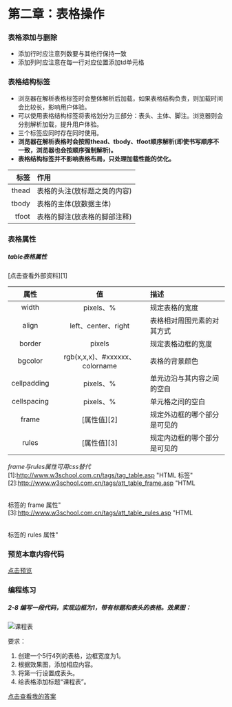 # 第二章：表格操作

### 表格添加与删除
- 添加行时应注意列数要与其他行保持一致
- 添加列时应注意在每一行对应位置添加td单元格

### 表格结构标签
- 浏览器在解析表格标签时会整体解析后加载，如果表格结构负责，则加载时间会比较长，影响用户体验。
- 可以使用表格结构标签将表格划分为三部分：表头、主体、脚注。浏览器则会分别解析加载，提升用户体验。
- 三个标签应同时存在同时使用。
- **浏览器在解析表格时会按照thead、tbody、tfoot顺序解析(即使书写顺序不一致，浏览器也会按顺序强制解析)。**
- **表格结构标签并不影响表格布局，只处理加载性能的优化。**

|标签|作用|
|---:|:---|
|thead|表格的头注(放标题之类的内容)|
|tbody|表格的主体(放数据主体)|
|tfoot|表格的脚注(放表格的脚部注释)|

### 表格属性
##### table表格属性
[点击查看外部资料][1]

|属性|值|描述|
|:---:|:---:|:---|
|width|pixels、%|规定表格的宽度|
|align|left、center、right|表格相对周围元素的对其方式|
|border|pixels|规定表格边框的宽度|
|bgcolor|rgb(x,x,x)、#xxxxxx、colorname|表格的背景颜色|
|cellpadding|pixels、%|单元边沿与其内容之间的空白|
|cellspacing|pixels、%|单元格之间的空白|
|frame|[属性值][2]|规定外边框的哪个部分是可见的|
|rules|[属性值][3]|规定内边框的哪个部分是可见的|

*frame与rules属性可用css替代*
[1]:http://www.w3school.com.cn/tags/tag_table.asp "HTML <table> 标签"
[2]:http://www.w3school.com.cn/tags/att_table_frame.asp "HTML <table> 标签的 frame 属性"
[3]:http://www.w3school.com.cn/tags/att_table_rules.asp "HTML <table> 标签的 rules 属性"

### 预览本章内容代码
[点击预览](index.html)

### 编程练习
##### 2-8 编写一段代码，实现边框为1，带有标题和表头的表格。效果图：
![课程表](https://climg.mukewang.com/58c10ad20001c3ef03000203.jpg)

要求：
1. 创建一个5行4列的表格，边框宽度为1。
2. 根据效果图，添加相应内容。
3. 将第一行设置成表头。
4. 给表格添加标题“课程表”。

[点击查看我的答案](2-8.html)

